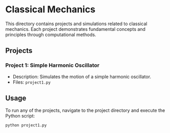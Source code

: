 # Classical Mechanics

This directory contains projects and simulations related to classical mechanics. Each project demonstrates fundamental concepts and principles through computational methods.

## Projects

### Project 1: Simple Harmonic Oscillator
- Description: Simulates the motion of a simple harmonic oscillator.
- Files: `project1.py`

## Usage
To run any of the projects, navigate to the project directory and execute the Python script:
```bash
python project1.py
```

